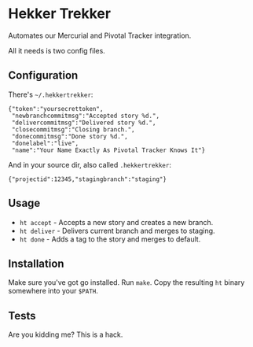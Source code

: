 Hekker Trekker
==============

Automates our Mercurial and Pivotal Tracker integration.

All it needs is two config files.

Configuration
-------------

There's `~/.hekkertrekker`:

    {"token":"yoursecrettoken",
     "newbranchcommitmsg":"Accepted story %d.",
     "delivercommitmsg":"Delivered story %d.",
     "closecommitmsg":"Closing branch.",
     "donecommitmsg":"Done story %d.",
     "donelabel":"live",
     "name":"Your Name Exactly As Pivotal Tracker Knows It"}

And in your source dir, also called `.hekkertrekker`:

    {"projectid":12345,"stagingbranch":"staging"}

Usage
-----

* `ht accept` - Accepts a new story and creates a new branch.
* `ht deliver` - Delivers current branch and merges to staging.
* `ht done` - Adds a tag to the story and merges to default.

Installation
------------

Make sure you've got go installed. Run `make`. Copy the resulting `ht` binary
somewhere into your `$PATH`.

Tests
-----

Are you kidding me? This is a hack.
